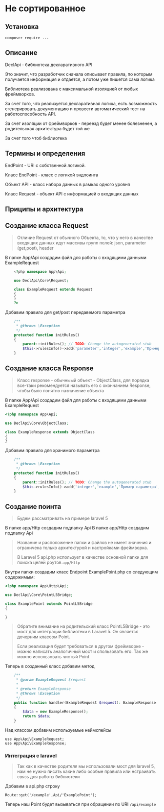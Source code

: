 # Не сортированное
## Установка
`composer require ...`

## Описание
DeclApi - библиотека декларативного API

Это значит, что разработчик сначала описывает правила, по которым
получается информация и отдается, а потом уже пишется сама логика

Библиотека реализована с максимальной изоляцией от любых фреймворков.

За счет того, что реализуется декларативная логика, есть возможность
сгенерировать документацию и провести автоматический тест на
работоспособность API.

За счет изоляции от фреймворков - переезд будет менее болезненен,
а родительская архитектура будет той же

За счет того чтоб библиотека

## Термины и определения

EndPoint - URI с собственной логикой.

Класс EndPoint - класс с логикой эндпоинта

Объект API - класс набора данных в рамках одного уровня

Класс Request - объект API с информацией о входящих данных

## Приципы и архитектура



## Создание класса Request

> Отличие Request от обычного Объекта, то, что у него в качестве входящих
  данных идут массивы групп полей: json, parameter (get,post), header

В папке App/Api создадим файл для работы с входящими данными ExampleRequest

```php
    <?php namespace App\Api;

    use DeclApi\Core\Request;

    class ExampleRequest extends Request
    {
    }
    ?>
```

Добавим правило для get/post передавемого параметра

```php
    /**
     * @throws \Exception
     */
    protected function initRules()
    {
        parent::initRules(); // TODO: Change the autogenerated stub
        $this->rulesInfo()->add('parameter','integer','example','Пример поля','Пример описания поля')->setDefault(10)->setAttributes('required');
    }
```

## Создание класса Response

> Класс response - обычныый объект - ObjectClass, для порядка все-таки
рекомендуется называть его с окончанием Response, чтобы было понятно назначение объекта

В папке App/Api создадим файл для работы с входящими данными ExampleRequest

```php
<?php namespace App\Api;

use DeclApi\Core\ObjectClass;

class ExampleResponse extends ObjectClass
{
}
```

Добавим правило для хранимого параметра

```php
    /**
     * @throws \Exception
     */
    protected function initRules()
    {
        parent::initRules(); // TODO: Change the autogenerated stub
        $this->rulesInfo()->add('integer','example','Пример параметра','Описание параметра');
    }
 ```


## Создание поинта

> Будем рассматривать на примере laravel 5

В папке app/Http создадим подпапку Api
В папке app/Http создадим подпапку Api
> Название и расположение папки и файлов не имеет значения и ограничена
только архитектурой и настройками фреймворка.
>
> В Laravel 5 api.php использует в качестве основной папки для поиска
целей роутов `app/Http`

Внутри папки создадим класс Endpoint ExamplePoint.php со следующим содержимым:
```php
<?php namespace App\Http\Api;

use DeclApi\Core\PointL5Bridge;

class ExamplePoint extends PointL5Bridge
{

}
```

> Обратите внимание на родительский класс PointL5Bridge - это мост для
интеграции библиотеки в Laravel 5. Он является дочерним классом Point.
>
> Если реализация будет требоваться в другом фреймворке - можно написать
аналогичный мост и спользовать его. Так же можно использовать чистый  Point

Теперь в созданный класс добавим метод
```php
    /**
     * @param ExampleRequest $request
     *
     * @return ExampleResponse
     * @throws \Exception
     */
    public function handler(ExampleRequest $request): ExampleResponse
    {
        $data = new ExampleResponse();
        return $data;
    }
```

Над классом добавим используемые неймспейсы
```
use App\Api\ExampleRequest;
use App\Api\ExampleResponse;
```

### Интеграция с laravel

> Так как в качестве родителя мы использовали мост для laravel 5, нам не
нужно писать какие либо особые правила или нстраивать связь для работы библиотеки

Добавим в api.php строку
```
Route::get('/example',Api/'ExamplePoint');
```

Теперь наш Point будет вызываться при обращении по URI `/api/example`


